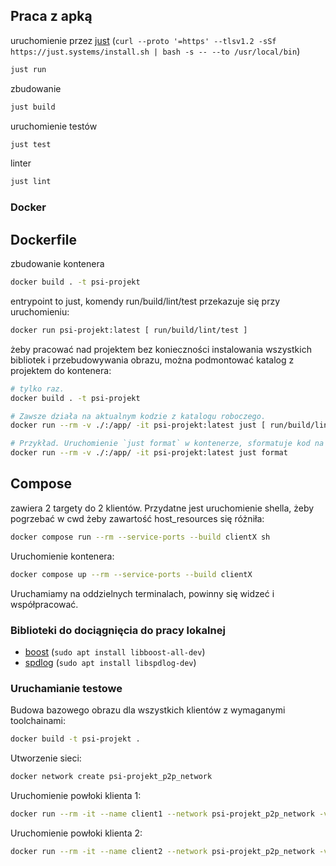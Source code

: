 ## Praca z apką

uruchomienie przez [just](https://github.com/casey/just) (`curl --proto '=https' --tlsv1.2 -sSf https://just.systems/install.sh | bash -s -- --to /usr/local/bin`)

```bash
just run
```

zbudowanie

```bash
just build
```

uruchomienie testów

```bash
just test
```

linter

```bash
just lint
```

### Docker

## Dockerfile

zbudowanie kontenera

```bash
docker build . -t psi-projekt
```

entrypoint to just, komendy run/build/lint/test przekazuje się przy uruchomieniu:

```bash
docker run psi-projekt:latest [ run/build/lint/test ]
```

żeby pracować nad projektem bez konieczności instalowania wszystkich bibliotek i przebudowywania obrazu, można podmontować katalog z projektem do kontenera:

```bash
# tylko raz.
docker build . -t psi-projekt

# Zawsze działa na aktualnym kodzie z katalogu roboczego.
docker run --rm -v ./:/app/ -it psi-projekt:latest just [ run/build/lint/test ]

# Przykład. Uruchomienie `just format` w kontenerze, sformatuje kod na lokalnej maszynie. Bez konieczności instalowania narzędzi.
docker run --rm -v ./:/app/ -it psi-projekt:latest just format
```

## Compose

zawiera 2 targety do 2 klientów. Przydatne jest uruchomienie shella, żeby pogrzebać w cwd żeby zawartość host_resources się różniła:

```bash
docker compose run --rm --service-ports --build clientX sh
```

Uruchomienie kontenera:

```bash
docker compose up --rm --service-ports --build clientX
```

Uruchamiamy na oddzielnych terminalach, powinny się widzeć i współpracować.

### Biblioteki do dociągnięcia do pracy lokalnej

* [boost](https://www.boost.org/) (`sudo apt install libboost-all-dev`)
* [spdlog](https://github.com/gabime/spdlog) (`sudo apt install libspdlog-dev`)


### Uruchamianie testowe

Budowa bazowego obrazu dla wszystkich klientów z wymaganymi toolchainami:
```bash
docker build -t psi-projekt .
```

Utworzenie sieci:
```bash
docker network create psi-projekt_p2p_network
```

Uruchomienie powłoki klienta 1:
```bash
docker run --rm -it --name client1 --network psi-projekt_p2p_network -v ./:/app/ psi-projekt bash
```

Uruchomienie powłoki klienta 2:
```bash
docker run --rm -it --name client2 --network psi-projekt_p2p_network -v ./:/app/ psi-projekt bash
```
